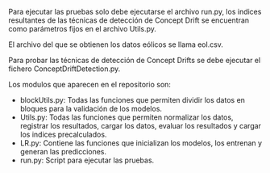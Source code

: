 Para ejecutar las pruebas solo debe ejecutarse el archivo run.py, los indices resultantes de las técnicas de detección de Concept Drift 
se encuentran como parámetros fijos en el archivo Utils.py.

El archivo del que se obtienen los datos eólicos se llama eol.csv. 

Para probar las técnicas de detección de Concept Drifts se debe ejecutar el fichero ConceptDriftDetection.py.

Los modulos que aparecen en el repositorio son:
  - blockUtils.py: Todas las funciones que permiten dividir los datos en bloques para la validación de los modelos.
  - Utils.py: Todas las funciones que permiten normalizar los datos, registrar los resultados, cargar los datos, evaluar los resultados y cargar los 
    indices precalculados.
  - LR.py: Contiene las funciones que inicializan los modelos, los entrenan y generan las predicciones.
  - run.py: Script para ejecutar las pruebas.
